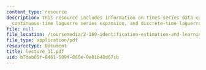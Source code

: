 ```yaml
---
content_type: resource
description: This resource includes information on times-series data compression,
  continuous-time laguerre series expansion, and discrete-time laguerre series expansion.
file: null
file_location: /coursemedia/2-160-identification-estimation-and-learning-spring-2006/b7dab05f8461509f860e9e01b48d67cb_lecture_11.pdf
file_type: application/pdf
resourcetype: Document
title: lecture_11.pdf
uid: b7dab05f-8461-509f-860e-9e01b48d67cb
---
```

